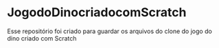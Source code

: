 # JogodoDinocriadocomScratch
Esse repositório foi criado para guardar os arquivos do clone do jogo do dino criado com Scratch
